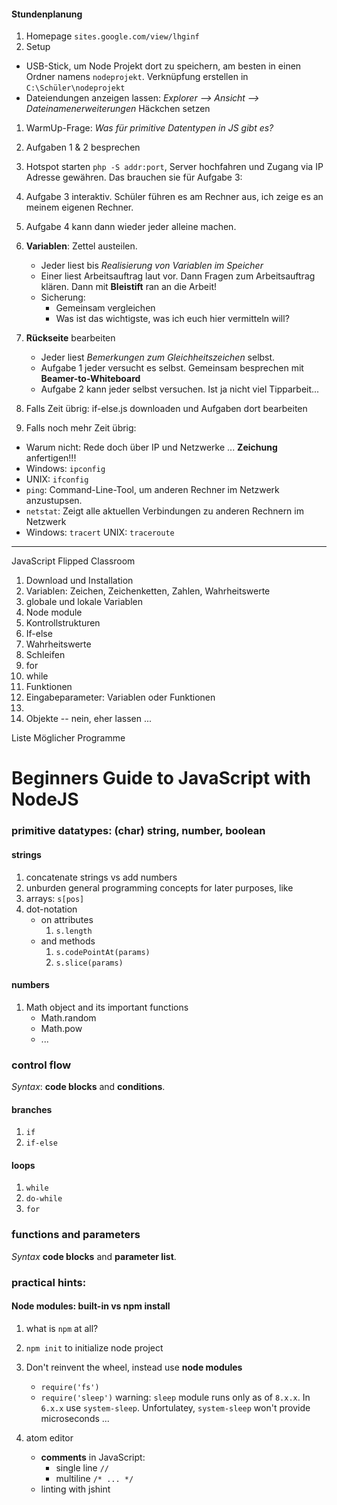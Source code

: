 #### Stundenplanung

1. Homepage `sites.google.com/view/lhginf`
1. Setup
  * USB-Stick, um Node Projekt dort zu speichern, am besten in einen Ordner namens `nodeprojekt`. Verknüpfung erstellen in `C:\Schüler\nodeprojekt`
  * Dateiendungen anzeigen lassen: *Explorer --> Ansicht --> Dateinamenerweiterungen* Häckchen setzen

1. WarmUp-Frage: *Was für primitive Datentypen in JS gibt es?*
1. Aufgaben 1 & 2 besprechen

1. Hotspot starten `php -S addr:port`, Server hochfahren und Zugang via IP Adresse gewähren. Das brauchen sie für Aufgabe 3:
1. Aufgabe 3 interaktiv. Schüler führen es am Rechner aus, ich zeige es an meinem eigenen Rechner.
1. Aufgabe 4 kann dann wieder jeder alleine machen.

1. **Variablen**: Zettel austeilen.
   * Jeder liest bis *Realisierung von Variablen im Speicher*
   * Einer liest Arbeitsauftrag laut vor. Dann Fragen zum Arbeitsauftrag klären. Dann mit **Bleistift** ran an die Arbeit!
   * Sicherung:
     * Gemeinsam vergleichen
     * Was ist das wichtigste, was ich euch hier vermitteln will?
1. **Rückseite** bearbeiten
   * Jeder liest *Bemerkungen zum Gleichheitszeichen* selbst.
   * Aufgabe 1 jeder versucht es selbst. Gemeinsam besprechen mit **Beamer-to-Whiteboard**
   * Aufgabe 2 kann jeder selbst versuchen. Ist ja nicht viel Tipparbeit...

1. Falls Zeit übrig: if-else.js downloaden und Aufgaben dort bearbeiten

1. Falls noch mehr Zeit übrig:
  * Warum nicht: Rede doch über IP und Netzwerke ...
  **Zeichung** anfertigen!!!
  * Windows: `ipconfig`
  * UNIX: `ifconfig`
  * `ping`: Command-Line-Tool, um anderen Rechner im Netzwerk anzustupsen.
  * `netstat`: Zeigt alle aktuellen Verbindungen zu anderen Rechnern im Netzwerk
  * Windows: `tracert` UNIX: `traceroute`

---

JavaScript Flipped Classroom

1. Download und Installation
2. Variablen: Zeichen, Zeichenketten, Zahlen, Wahrheitswerte
  1. globale und lokale Variablen
3. Node module
4. Kontrollstrukturen
  1. If-else
  1. Wahrheitswerte
2. Schleifen
  1. for
  2. while
5. Funktionen
  1. Eingabeparameter: Variablen oder Funktionen
  2.
6. Objekte -- nein, eher lassen ...

Liste Möglicher Programme


# Beginners Guide to JavaScript with NodeJS

### primitive datatypes: (char) string, number, boolean

#### strings

1. concatenate strings vs add numbers
1. unburden general programming concepts for later purposes, like
  1. arrays: `s[pos]`
  1. dot-notation
     * on attributes
       1. `s.length`
     * and methods
       1. `s.codePointAt(params)`
       1. `s.slice(params)`

#### numbers

1. Math object and its important functions
   * Math.random
   * Math.pow
   * ...

### control flow

*Syntax*: **code blocks** and **conditions**.

#### branches

1. `if`
1. `if-else`

#### loops

1. `while`
1. `do-while`
1. `for`

### functions and parameters

*Syntax* **code blocks** and **parameter list**.


### practical hints:

#### Node modules: built-in vs npm install

1. what is `npm` at all?
1. `npm init` to initialize node project
1. Don't reinvent the wheel, instead use **node modules**
   * `require('fs')`
   * `require('sleep')`
     warning: `sleep` module runs only as of `8.x.x`.
     In `6.x.x` use `system-sleep`. Unfortulatey, `system-sleep` won't provide microseconds ...

1. atom editor
   * **comments** in JavaScript:
     * single line `//`
     * multiline `/* ... */`
   * linting with jshint

